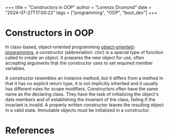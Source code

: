 +++
title = "Constructors in OOP"
author = "Lorenzo Drumond"
date = "2024-07-27T17:00:22"
tags = ["programming",  "OOP",  "boot_dev"]
+++


# Constructors in OOP

In class-based, object-oriented programming [object-oriented-programming](/wiki/object-oriented-programming/), a constructor (abbreviation: ctor) is a special type of function called to create an object. It prepares the new object for use, often accepting arguments that the constructor uses to set required member variables.

A constructor resembles an instance method, but it differs from a method in that it has no explicit return type, it is not implicitly inherited and it usually has different rules for scope modifiers. Constructors often have the same name as the declaring class. They have the task of initializing the object's data members and of establishing the invariant of the class, failing if the invariant is invalid. A properly written constructor leaves the resulting object in a valid state. Immutable objects must be initialized in a constructor.

# References
